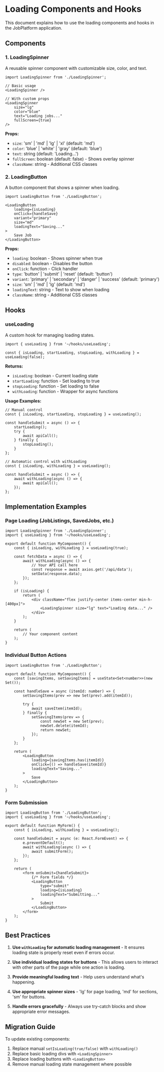 # Loading Components and Hooks

This document explains how to use the loading components and hooks in the JobPlatform application.

## Components

### 1. LoadingSpinner

A reusable spinner component with customizable size, color, and text.

```tsx
import LoadingSpinner from './LoadingSpinner';

// Basic usage
<LoadingSpinner />

// With custom props
<LoadingSpinner 
    size="lg" 
    color="blue" 
    text="Loading jobs..." 
    fullScreen={true}
/>
```

**Props:**
- `size`: 'sm' | 'md' | 'lg' | 'xl' (default: 'md')
- `color`: 'blue' | 'white' | 'gray' (default: 'blue')
- `text`: string (default: 'Loading...')
- `fullScreen`: boolean (default: false) - Shows overlay spinner
- `className`: string - Additional CSS classes

### 2. LoadingButton

A button component that shows a spinner when loading.

```tsx
import LoadingButton from './LoadingButton';

<LoadingButton
    loading={isLoading}
    onClick={handleSave}
    variant="primary"
    size="md"
    loadingText="Saving..."
>
    Save Job
</LoadingButton>
```

**Props:**
- `loading`: boolean - Shows spinner when true
- `disabled`: boolean - Disables the button
- `onClick`: function - Click handler
- `type`: 'button' | 'submit' | 'reset' (default: 'button')
- `variant`: 'primary' | 'secondary' | 'danger' | 'success' (default: 'primary')
- `size`: 'sm' | 'md' | 'lg' (default: 'md')
- `loadingText`: string - Text to show when loading
- `className`: string - Additional CSS classes

## Hooks

### useLoading

A custom hook for managing loading states.

```tsx
import { useLoading } from '~/hooks/useLoading';

const { isLoading, startLoading, stopLoading, withLoading } = useLoading(false);
```

**Returns:**
- `isLoading`: boolean - Current loading state
- `startLoading`: function - Set loading to true
- `stopLoading`: function - Set loading to false
- `withLoading`: function - Wrapper for async functions

**Usage Examples:**

```tsx
// Manual control
const { isLoading, startLoading, stopLoading } = useLoading();

const handleSubmit = async () => {
    startLoading();
    try {
        await apiCall();
    } finally {
        stopLoading();
    }
};

// Automatic control with withLoading
const { isLoading, withLoading } = useLoading();

const handleSubmit = async () => {
    await withLoading(async () => {
        await apiCall();
    });
};
```

## Implementation Examples

### Page Loading (JobListings, SavedJobs, etc.)

```tsx
import LoadingSpinner from './LoadingSpinner';
import { useLoading } from '~/hooks/useLoading';

export default function MyComponent() {
    const { isLoading, withLoading } = useLoading(true);

    const fetchData = async () => {
        await withLoading(async () => {
            // Your API call here
            const response = await axios.get('/api/data');
            setData(response.data);
        });
    };

    if (isLoading) {
        return (
            <div className="flex justify-center items-center min-h-[400px]">
                <LoadingSpinner size="lg" text="Loading data..." />
            </div>
        );
    }

    return (
        // Your component content
    );
}
```

### Individual Button Actions

```tsx
import LoadingButton from './LoadingButton';

export default function MyComponent() {
    const [savingItems, setSavingItems] = useState<Set<number>>(new Set());

    const handleSave = async (itemId: number) => {
        setSavingItems(prev => new Set(prev).add(itemId));
        
        try {
            await saveItem(itemId);
        } finally {
            setSavingItems(prev => {
                const newSet = new Set(prev);
                newSet.delete(itemId);
                return newSet;
            });
        }
    };

    return (
        <LoadingButton
            loading={savingItems.has(itemId)}
            onClick={() => handleSave(itemId)}
            loadingText="Saving..."
        >
            Save
        </LoadingButton>
    );
}
```

### Form Submission

```tsx
import LoadingButton from './LoadingButton';
import { useLoading } from '~/hooks/useLoading';

export default function MyForm() {
    const { isLoading, withLoading } = useLoading();

    const handleSubmit = async (e: React.FormEvent) => {
        e.preventDefault();
        await withLoading(async () => {
            await submitForm();
        });
    };

    return (
        <form onSubmit={handleSubmit}>
            {/* Form fields */}
            <LoadingButton
                type="submit"
                loading={isLoading}
                loadingText="Submitting..."
            >
                Submit
            </LoadingButton>
        </form>
    );
}
```

## Best Practices

1. **Use `withLoading` for automatic loading management** - It ensures loading state is properly reset even if errors occur.

2. **Use individual loading states for buttons** - This allows users to interact with other parts of the page while one action is loading.

3. **Provide meaningful loading text** - Help users understand what's happening.

4. **Use appropriate spinner sizes** - 'lg' for page loading, 'md' for sections, 'sm' for buttons.

5. **Handle errors gracefully** - Always use try-catch blocks and show appropriate error messages.

## Migration Guide

To update existing components:

1. Replace manual `setIsLoading(true/false)` with `withLoading()`
2. Replace basic loading divs with `<LoadingSpinner>`
3. Replace loading buttons with `<LoadingButton>`
4. Remove manual loading state management where possible 